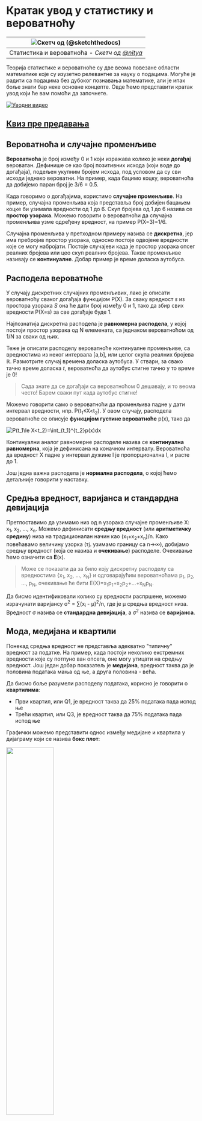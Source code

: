 <!--
CO_OP_TRANSLATOR_METADATA:
{
  "original_hash": "b706a07cfa87ba091cbb91e0aa775600",
  "translation_date": "2025-08-30T19:18:18+00:00",
  "source_file": "1-Introduction/04-stats-and-probability/README.md",
  "language_code": "sr"
}
-->
# Кратак увод у статистику и вероватноћу

|![ Скетч од [(@sketchthedocs)](https://sketchthedocs.dev) ](../../sketchnotes/04-Statistics-Probability.png)|
|:---:|
| Статистика и вероватноћа - _Скетч од [@nitya](https://twitter.com/nitya)_ |

Теорија статистике и вероватноће су две веома повезане области математике које су изузетно релевантне за науку о подацима. Могуће је радити са подацима без дубоког познавања математике, али је ипак боље знати бар неке основне концепте. Овде ћемо представити кратак увод који ће вам помоћи да започнете.

[![Уводни видео](../../../../translated_images/video-prob-and-stats.e4282e5efa2f2543400843ed98b1057065c9600cebfc8a728e8931b5702b2ae4.sr.png)](https://youtu.be/Z5Zy85g4Yjw)

## [Квиз пре предавања](https://purple-hill-04aebfb03.1.azurestaticapps.net/quiz/6)

## Вероватноћа и случајне променљиве

**Вероватноћа** је број између 0 и 1 који изражава колико је неки **догађај** вероватан. Дефинише се као број позитивних исхода (који воде до догађаја), подељен укупним бројем исхода, под условом да су сви исходи једнако вероватни. На пример, када бацимо коцку, вероватноћа да добијемо паран број је 3/6 = 0.5.

Када говоримо о догађајима, користимо **случајне променљиве**. На пример, случајна променљива која представља број добијен бацањем коцке би узимала вредности од 1 до 6. Скуп бројева од 1 до 6 назива се **простор узорака**. Можемо говорити о вероватноћи да случајна променљива узме одређену вредност, на пример P(X=3)=1/6.

Случајна променљива у претходном примеру назива се **дискретна**, јер има пребројив простор узорака, односно постоје одвојене вредности које се могу набројати. Постоје случајеви када је простор узорака опсег реалних бројева или цео скуп реалних бројева. Такве променљиве називају се **континуалне**. Добар пример је време доласка аутобуса.

## Расподела вероватноће

У случају дискретних случајних променљивих, лако је описати вероватноћу сваког догађаја функцијом P(X). За сваку вредност *s* из простора узорака *S* она ће дати број између 0 и 1, тако да збир свих вредности P(X=s) за све догађаје буде 1.

Најпознатија дискретна расподела је **равномерна расподела**, у којој постоји простор узорака од N елемената, са једнаком вероватноћом од 1/N за сваки од њих.

Теже је описати расподелу вероватноће континуалне променљиве, са вредностима из неког интервала [a,b], или целог скупа реалних бројева ℝ. Размотрите случај времена доласка аутобуса. У ствари, за свако тачно време доласка *t*, вероватноћа да аутобус стигне тачно у то време је 0!

> Сада знате да се догађаји са вероватноћом 0 дешавају, и то веома често! Барем сваки пут када аутобус стигне!

Можемо говорити само о вероватноћи да променљива падне у дати интервал вредности, нпр. P(t<sub>1</sub>≤X<t<sub>2</sub>). У овом случају, расподела вероватноће се описује **функцијом густине вероватноће** p(x), тако да

![P(t_1\le X<t_2)=\int_{t_1}^{t_2}p(x)dx](../../../../translated_images/probability-density.a8aad29f17a14afb519b407c7b6edeb9f3f9aa5f69c9e6d9445f604e5f8a2bf7.sr.png)

Континуални аналог равномерне расподеле назива се **континуална равномерна**, која је дефинисана на коначном интервалу. Вероватноћа да вредност X падне у интервал дужине l је пропорционална l, и расте до 1.

Још једна важна расподела је **нормална расподела**, о којој ћемо детаљније говорити у наставку.

## Средња вредност, варијанса и стандардна девијација

Претпоставимо да узимамо низ од n узорака случајне променљиве X: x<sub>1</sub>, x<sub>2</sub>, ..., x<sub>n</sub>. Можемо дефинисати **средњу вредност** (или **аритметичку средину**) низа на традиционалан начин као (x<sub>1</sub>+x<sub>2</sub>+x<sub>n</sub>)/n. Како повећавамо величину узорка (тј. узимамо границу са n→∞), добијамо средњу вредност (која се назива и **очекивање**) расподеле. Очекивање ћемо означити са **E**(x).

> Може се показати да за било коју дискретну расподелу са вредностима {x<sub>1</sub>, x<sub>2</sub>, ..., x<sub>N</sub>} и одговарајућим вероватноћама p<sub>1</sub>, p<sub>2</sub>, ..., p<sub>N</sub>, очекивање ће бити E(X)=x<sub>1</sub>p<sub>1</sub>+x<sub>2</sub>p<sub>2</sub>+...+x<sub>N</sub>p<sub>N</sub>.

Да бисмо идентификовали колико су вредности распршене, можемо израчунати варијансу σ<sup>2</sup> = ∑(x<sub>i</sub> - μ)<sup>2</sup>/n, где је μ средња вредност низа. Вредност σ назива се **стандардна девијација**, а σ<sup>2</sup> назива се **варијанса**.

## Мода, медијана и квартили

Понекад средња вредност не представља адекватно "типичну" вредност за податке. На пример, када постоји неколико екстремних вредности које су потпуно ван опсега, оне могу утицати на средњу вредност. Још један добар показатељ је **медијана**, вредност таква да је половина података мања од ње, а друга половина - већа.

Да бисмо боље разумели расподелу података, корисно је говорити о **квартилима**:

* Први квартил, или Q1, је вредност таква да 25% података пада испод ње
* Трећи квартил, или Q3, је вредност таква да 75% података пада испод ње

Графички можемо представити однос између медијане и квартила у дијаграму који се назива **бокс плот**:

<img src="images/boxplot_explanation.png" width="50%"/>

Овде такође израчунавамо **интерквартилни опсег** IQR=Q3-Q1, и такозване **изузетке** - вредности које леже ван граница [Q1-1.5*IQR,Q3+1.5*IQR].

За коначну расподелу која садржи мали број могућих вредности, добра "типична" вредност је она која се најчешће појављује, што се назива **мода**. Често се примењује на категоријске податке, као што су боје. Размотрите ситуацију када имамо две групе људи - једни који снажно преферирају црвену боју, а други плаву. Ако боје кодирамо бројевима, средња вредност за омиљену боју би била негде у спектру наранџасто-зелено, што не указује на стварну преференцију ниједне групе. Међутим, мода би била или једна од боја, или обе боје, ако је број људи који гласају за њих једнак (у том случају узорак називамо **мултимодалан**).

## Подаци из стварног света

Када анализирамо податке из стварног живота, они често нису случајне променљиве у правом смислу, у смислу да не изводимо експерименте са непознатим резултатом. На пример, размотрите тим бејзбол играча и њихове телесне податке, као што су висина, тежина и старост. Ти бројеви нису баш случајни, али можемо применити исте математичке концепте. На пример, низ тежина људи може се сматрати низом вредности извучених из неке случајне променљиве. Испод је низ тежина стварних бејзбол играча из [Мејџор лиге бејзбола](http://mlb.mlb.com/index.jsp), узет из [овог скупа података](http://wiki.stat.ucla.edu/socr/index.php/SOCR_Data_MLB_HeightsWeights) (ради ваше удобности, приказане су само прве 20 вредности):

```
[180.0, 215.0, 210.0, 210.0, 188.0, 176.0, 209.0, 200.0, 231.0, 180.0, 188.0, 180.0, 185.0, 160.0, 180.0, 185.0, 197.0, 189.0, 185.0, 219.0]
```

> **Напомена**: Да бисте видели пример рада са овим скупом података, погледајте [пратећу свеску](notebook.ipynb). Такође постоји низ изазова кроз ову лекцију, и можете их завршити додавањем неког кода у ту свеску. Ако нисте сигурни како да радите са подацима, не брините - вратићемо се раду са подацима користећи Python касније. Ако не знате како да покренете код у Jupyter Notebook-у, погледајте [овај чланак](https://soshnikov.com/education/how-to-execute-notebooks-from-github/).

Ево бокс плота који приказује средњу вредност, медијану и квартиле за наше податке:

![Бокс плот тежине](../../../../translated_images/weight-boxplot.1dbab1c03af26f8a008fff4e17680082c8ab147d6df646cbac440bbf8f5b9c42.sr.png)

Пошто наши подаци садрже информације о различитим **улогама** играча, можемо направити бокс плот по улогама - то ће нам омогућити да добијемо идеју о томе како се вредности параметара разликују у зависности од улога. Овог пута ћемо размотрити висину:

![Бокс плот по улогама](../../../../translated_images/boxplot_byrole.036b27a1c3f52d42f66fba2324ec5cde0a1bca6a01a619eeb0ce7cd054b2527b.sr.png)

Овај дијаграм сугерише да је, у просеку, висина играча на првој бази већа од висине играча на другој бази. Касније у овој лекцији научићемо како можемо формалније тестирати ову хипотезу и како да покажемо да су наши подаци статистички значајни за то.

> Када радимо са подацима из стварног света, претпостављамо да су сви подаци узорци извучени из неке расподеле вероватноће. Ова претпоставка нам омогућава да применимо технике машинског учења и изградимо функционалне предиктивне моделе.

Да бисмо видели каква је расподела наших података, можемо нацртати график који се назива **хистограм**. Оса X би садржала број различитих интервала тежине (такозваних **бинова**), а вертикална оса би показивала број пута када је узорак наше случајне променљиве био у датом интервалу.

![Хистограм података из стварног света](../../../../translated_images/weight-histogram.bfd00caf7fc30b145b21e862dba7def41c75635d5280de25d840dd7f0b00545e.sr.png)

Из овог хистограма можете видети да су све вредности концентрисане око одређене средње тежине, и што се више удаљавамо од те тежине - мање тежина те вредности се сусреће. Односно, веома је мало вероватно да ће тежина бејзбол играча бити веома различита од средње тежине. Варијанса тежина показује степен до којег тежине могу да се разликују од средње вредности.

> Ако узмемо тежине других људи, који нису из бејзбол лиге, расподела ће вероватно бити другачија. Међутим, облик расподеле ће бити исти, али средња вредност и варијанса ће се променити. Дакле, ако обучимо наш модел на бејзбол играчима, вероватно ће давати погрешне резултате када се примени на студенте универзитета, јер је основна расподела другачија.

## Нормална расподела

Расподела тежина коју смо видели изнад је веома типична, и многе мере из стварног света следе исти тип расподеле, али са различитом средњом вредношћу и варијансом. Ова расподела се назива **нормална расподела**, и она игра веома важну улогу у статистици.

Коришћење нормалне расподеле је исправан начин за генерисање случајних тежина потенцијалних бејзбол играча. Када знамо средњу тежину `mean` и стандардну девијацију `std`, можемо генерисати 1000 узорака тежине на следећи начин:
```python
samples = np.random.normal(mean,std,1000)
``` 

Ако нацртамо хистограм генерисаних узорака, видећемо слику веома сличну оној приказаној изнад. А ако повећамо број узорака и број бинова, можемо генерисати слику нормалне расподеле која је ближа идеалу:

![Нормална расподела са mean=0 и std.dev=1](../../../../translated_images/normal-histogram.dfae0d67c202137d552d0015fb87581eca263925e512404f3c12d8885315432e.sr.png)

*Нормална расподела са mean=0 и std.dev=1*

## Интервали поверења

Када говоримо о тежинама бејзбол играча, претпостављамо да постоји одређена **случајна променљива W** која одговара идеалној расподели вероватноће тежина свих бејзбол играча (такозвана **популација**). Наш низ тежина одговара подскупу свих бејзбол играча који називамо **узорак**. Занимљиво питање је, можемо ли знати параметре расподеле W, односно средњу вредност и варијансу популације?

Најлакши одговор би био да израчунамо средњу вредност и варијансу нашег узорка. Међутим, могло би се десити да наш случајни узорак не представља тачно целу популацију. Због тога има смисла говорити о **интервалу поверења**.
> **Интервал поверења** је процена стварног просека популације на основу нашег узорка, која је тачна са одређеном вероватноћом (или **нивоом поверења**).
Претпоставимо да имамо узорак X<sub>1</sub>, ..., X<sub>n</sub> из наше дистрибуције. Сваки пут када извучемо узорак из дистрибуције, добијамо различиту вредност средине μ. Стога се μ може сматрати случајном променљивом. **Интервал поверења** са поверењем p је пар вредности (L<sub>p</sub>,R<sub>p</sub>), такав да је **P**(L<sub>p</sub>≤μ≤R<sub>p</sub>) = p, односно вероватноћа да измерена средња вредност падне у интервал једнака је p.

Детаљна дискусија о томе како се израчунавају ти интервали поверења превазилази оквир нашег кратког увода. Више детаља можете пронаћи [на Википедији](https://en.wikipedia.org/wiki/Confidence_interval). Укратко, дефинишемо дистрибуцију израчунате средње вредности узорка у односу на праву средину популације, што се назива **Стјудентова дистрибуција**.

> **Занимљива чињеница**: Стјудентова дистрибуција је добила име по математичару Вилијаму Силију Госету, који је свој рад објавио под псеудонимом "Студент". Радио је у пивари Гинис, а према једној од верзија, његов послодавац није желео да јавност зна да користе статистичке тестове за одређивање квалитета сировина.

Ако желимо да проценимо средину μ наше популације са поверењем p, потребно је да узмемо *(1-p)/2-ти перцентил* Стјудентове дистрибуције A, који се може узети из табела или израчунати помоћу уграђених функција статистичког софтвера (нпр. Python, R итд.). Тада ће интервал за μ бити дат са X±A*D/√n, где је X добијена средња вредност узорка, а D стандардна девијација.

> **Напомена**: Такође изостављамо дискусију о важном концепту [степени слободе](https://en.wikipedia.org/wiki/Degrees_of_freedom_(statistics)), који је важан у вези са Стјудентовом дистрибуцијом. Можете се обратити комплетнијим књигама о статистици да бисте дубље разумели овај концепт.

Пример израчунавања интервала поверења за тежине и висине дат је у [пратећим бележницама](notebook.ipynb).

| p | Средња тежина |
|-----|-----------|
| 0.85 | 201.73±0.94 |
| 0.90 | 201.73±1.08 |
| 0.95 | 201.73±1.28 |

Приметите да што је већа вероватноћа поверења, то је шири интервал поверења.

## Тестирање хипотеза

У нашем скупу података о бејзбол играчима постоје различите улоге играча, које се могу сумирати у следећој табели (погледајте [пратећу бележницу](notebook.ipynb) да видите како је ова табела израчуната):

| Улога | Висина | Тежина | Број |
|------|--------|--------|-------|
| Хватач | 72.723684 | 204.328947 | 76 |
| Дизајнирани ударач | 74.222222 | 220.888889 | 18 |
| Први базни играч | 74.000000 | 213.109091 | 55 |
| Вањски играч | 73.010309 | 199.113402 | 194 |
| Резервни бацач | 74.374603 | 203.517460 | 315 |
| Други базни играч | 71.362069 | 184.344828 | 58 |
| Кратка станица | 71.903846 | 182.923077 | 52 |
| Почетни бацач | 74.719457 | 205.163636 | 221 |
| Трећи базни играч | 73.044444 | 200.955556 | 45 |

Можемо приметити да је просечна висина првих базних играча већа од висине других базних играча. Стога бисмо могли закључити да су **први базни играчи виши од других базних играча**.

> Ова изјава се назива **хипотеза**, јер не знамо да ли је чињеница заиста тачна или не.

Међутим, није увек очигледно да ли можемо донети овај закључак. Из претходне дискусије знамо да свака средња вредност има повезан интервал поверења, па ова разлика може бити само статистичка грешка. Потребан нам је формалнији начин за тестирање хипотезе.

Израчунајмо интервале поверења посебно за висине првих и других базних играча:

| Поверење | Први базни играчи | Други базни играчи |
|------------|---------------|----------------|
| 0.85 | 73.62..74.38 | 71.04..71.69 |
| 0.90 | 73.56..74.44 | 70.99..71.73 |
| 0.95 | 73.47..74.53 | 70.92..71.81 |

Видимо да се ни под једним нивоом поверења интервали не преклапају. То доказује нашу хипотезу да су први базни играчи виши од других базних играча.

Формалније, проблем који решавамо је да видимо да ли су **две дистрибуције вероватноће исте**, или барем имају исте параметре. У зависности од дистрибуције, потребно је користити различите тестове. Ако знамо да су наше дистрибуције нормалне, можемо применити **[Стјудентов t-тест](https://en.wikipedia.org/wiki/Student%27s_t-test)**.

У Стјудентовом t-тесту израчунавамо такозвану **t-вредност**, која указује на разлику између средњих вредности, узимајући у обзир варијансу. Показано је да t-вредност прати **Стјудентову дистрибуцију**, што нам омогућава да добијемо граничну вредност за дати ниво поверења **p** (ово се може израчунати или пронаћи у нумеричким табелама). Затим упоређујемо t-вредност са овом граничном вредношћу како бисмо прихватили или одбацили хипотезу.

У Python-у можемо користити пакет **SciPy**, који укључује функцију `ttest_ind` (поред многих других корисних статистичких функција!). Она израчунава t-вредност за нас и такође ради обрнуто претраживање p-вредности поверења, тако да можемо само погледати поверење да бисмо донели закључак.

На пример, наше поређење висина првих и других базних играча даје следеће резултате: 
```python
from scipy.stats import ttest_ind

tval, pval = ttest_ind(df.loc[df['Role']=='First_Baseman',['Height']], df.loc[df['Role']=='Designated_Hitter',['Height']],equal_var=False)
print(f"T-value = {tval[0]:.2f}\nP-value: {pval[0]}")
```
```
T-value = 7.65
P-value: 9.137321189738925e-12
```
У нашем случају, p-вредност је веома ниска, што значи да постоје јаки докази који подржавају да су први базни играчи виши.

Постоје и друге врсте хипотеза које бисмо могли тестирати, на пример:
* Да докажемо да дати узорак прати неку дистрибуцију. У нашем случају претпоставили смо да су висине нормално распоређене, али то захтева формалну статистичку верификацију.
* Да докажемо да средња вредност узорка одговара некој унапред дефинисаној вредности.
* Да упоредимо средње вредности више узорака (нпр. која је разлика у нивоу среће међу различитим старосним групама).

## Закон великих бројева и централна гранична теорема

Један од разлога зашто је нормална дистрибуција толико важна је такозвана **централна гранична теорема**. Претпоставимо да имамо велики узорак независних N вредности X<sub>1</sub>, ..., X<sub>N</sub>, узоркованих из било које дистрибуције са средином μ и варијансом σ<sup>2</sup>. Тада, за довољно велико N (другим речима, када N→∞), средња вредност Σ<sub>i</sub>X<sub>i</sub> биће нормално распоређена, са средином μ и варијансом σ<sup>2</sup>/N.

> Други начин да се интерпретира централна гранична теорема је да се каже да без обзира на дистрибуцију, када израчунате средину збира било којих вредности случајних променљивих, добијате нормалну дистрибуцију.

Из централне граничне теореме такође следи да, када N→∞, вероватноћа да средња вредност узорка буде једнака μ постаје 1. Ово је познато као **закон великих бројева**.

## Коваријанса и корелација

Једна од ствари којима се наука о подацима бави је проналажење односа између података. Кажемо да се две секвенце **корелирају** када показују слично понашање у исто време, односно или расту/опадају истовремено, или једна секвенца расте када друга опада и обрнуто. Другим речима, чини се да постоји нека веза између две секвенце.

> Корелација не мора нужно указивати на узрочно-последичну везу између две секвенце; понекад обе променљиве могу зависити од неког спољашњег узрока, или може бити чиста случајност да се две секвенце корелирају. Међутим, јака математичка корелација је добар показатељ да су две променљиве некако повезане.

Математички, главни концепт који показује однос између две случајне променљиве је **коваријанса**, која се израчунава овако: Cov(X,Y) = **E**\[(X-**E**(X))(Y-**E**(Y))\]. Израчунавамо одступање обе променљиве од њихових средњих вредности, а затим производ тих одступања. Ако обе променљиве одступају заједно, производ ће увек бити позитивна вредност, што ће довести до позитивне коваријансе. Ако обе променљиве одступају неусклађено (тј. једна пада испод просека када друга расте изнад просека), увек ћемо добити негативне бројеве, што ће довести до негативне коваријансе. Ако одступања нису зависна, сабраће се на приближно нулу.

Апсолутна вредност коваријансе нам не говори много о томе колика је корелација, јер зависи од величине стварних вредности. Да бисмо је нормализовали, можемо поделити коваријансу са стандардном девијацијом обе променљиве, како бисмо добили **корелацију**. Добра ствар је што је корелација увек у опсегу [-1,1], где 1 означава јаку позитивну корелацију између вредности, -1 - јаку негативну корелацију, а 0 - одсуство корелације (променљиве су независне).

**Пример**: Можемо израчунати корелацију између тежина и висина бејзбол играча из горе поменутог скупа података:
```python
print(np.corrcoef(weights,heights))
```
Као резултат добијамо **матрицу корелације** попут ове:
```
array([[1.        , 0.52959196],
       [0.52959196, 1.        ]])
```

> Матрица корелације C може се израчунати за било који број улазних секвенци S<sub>1</sub>, ..., S<sub>n</sub>. Вредност C<sub>ij</sub> је корелација између S<sub>i</sub> и S<sub>j</sub>, а дијагонални елементи су увек 1 (што је такође самокорелација S<sub>i</sub>).

У нашем случају, вредност 0.53 указује да постоји одређена корелација између тежине и висине особе. Такође можемо направити графикон расејања једне вредности у односу на другу како бисмо визуелно видели однос:

![Однос између тежине и висине](../../../../translated_images/weight-height-relationship.3f06bde4ca2aba9974182c4ef037ed602acd0fbbbbe2ca91cefd838a9e66bcf9.sr.png)

> Више примера корелације и коваријансе можете пронаћи у [пратећој бележници](notebook.ipynb).

## Закључак

У овом одељку смо научили:

* основна статистичка својства података, као што су средина, варијанса, мода и квартиле
* различите дистрибуције случајних променљивих, укључујући нормалну дистрибуцију
* како пронаћи корелацију између различитих својстава
* како користити математички и статистички апарат за доказивање хипотеза
* како израчунати интервале поверења за случајну променљиву на основу узорка података

Иако ово дефинитивно није исцрпна листа тема које постоје у оквиру вероватноће и статистике, требало би да буде довољно за добар почетак овог курса.

## 🚀 Изазов

Користите пример кода у бележници да тестирате друге хипотезе:
1. Први базни играчи су старији од других базних играча
2. Први базни играчи су виши од трећих базних играча
3. Кратке станице су више од других базних играча

## [Квиз након предавања](https://purple-hill-04aebfb03.1.azurestaticapps.net/quiz/7)

## Преглед и самостално учење

Вероватноћа и статистика су толико широка тема да заслужују свој курс. Ако сте заинтересовани да дубље уђете у теорију, можда ћете желети да наставите читање неких од следећих књига:

1. [Карлос Фернандез-Гранда](https://cims.nyu.edu/~cfgranda/) са Универзитета у Њујорку има одличне белешке са предавања [Probability and Statistics for Data Science](https://cims.nyu.edu/~cfgranda/pages/stuff/probability_stats_for_DS.pdf) (доступно онлајн)
1. [Питер и Ендру Брус. Practical Statistics for Data Scientists.](https://www.oreilly.com/library/view/practical-statistics-for/9781491952955/) [[пример кода у R-у](https://github.com/andrewgbruce/statistics-for-data-scientists)]. 
1. [Џејмс Д. Милер. Statistics for Data Science](https://www.packtpub.com/product/statistics-for-data-science/9781788290678) [[пример кода у R-у](https://github.com/PacktPublishing/Statistics-for-Data-Science)]

## Задатак

[Мала студија о дијабетесу](assignment.md)

## Захвалнице

Ова лекција је написана са ♥️ од стране [Дмитрија Сошњикова](http://soshnikov.com)

---

**Одрицање од одговорности**:  
Овај документ је преведен коришћењем услуге за превођење помоћу вештачке интелигенције [Co-op Translator](https://github.com/Azure/co-op-translator). Иако се трудимо да обезбедимо тачност, молимо вас да имате у виду да аутоматски преводи могу садржати грешке или нетачности. Оригинални документ на његовом изворном језику треба сматрати меродавним извором. За критичне информације препоручује се професионални превод од стране људи. Не преузимамо одговорност за било каква погрешна тумачења или неспоразуме који могу настати услед коришћења овог превода.